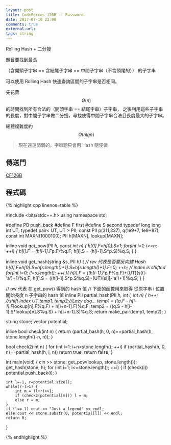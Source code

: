 ```yaml
---
layout: post
title: CodeForces 126B -- Password 
date: 2017-07-10 22:00
comments: true
external-url:
tags: string
---
```


Rolling Hash + 二分搜

題目要找到最長

（含開頭子字串 == 含結尾子字串 == 中間子字串（不含頭尾的））
 的子字串

可以使用 Rolling Hash 快速查詢區間的子字串是否相同。

先花費 $$O(n)$$ 的時間找到所有合法的（開頭字串 == 結尾字串）子字串，
之後利用這些子字串的長度，對中間子字串做二分搜，尋找使得中間子字串合法且長度最大的子字串。

總體複雜度約 $$O(nlgn)$$

> 現在還還弱弱的，字串題只會用 Hash 隨便做

## 傳送門

[CF126B](http://codeforces.com/contest/126/problem/B)

## 程式碼

{% highlight cpp linenos=table %}

#include <bits/stdc++.h>
using namespace std;

#define PB push_back
#define F first
#define S second
typedef long long int UT;
typedef pair< UT, UT > PII;
const PII p(311,337), q(1e9+7, 1e9+87);
const int MAXN(1000100);
PII h[MAXN], lookup[MAXN];

inline void get_pow(PII *h, const int n) {
    h[0].F=h[0].S=1;
    for(int i=1; i<=n; ++i) {
        h[i].F = (h[i-1].F*p.F)%q.F;
        h[i].S = (h[i-1].S*p.S)%q.S;
    }
}

inline void get_hash(string &s, PII *h) {
    // rev 代表是否要反向建 Hash
    h[0].F=h[0].S=h[s.length()+1].S=h[s.length()+1].F=0;
    ++h; // index is shifted
    for(int i=0; i!=s.length(); ++i ){
        h[i].F = ((h[i-1].F*p.F%q.F)+(UT)(s[i]-'a')+1)%q.F;
        h[i].S = ((h[i-1].S*p.S%q.S)+(UT)(s[i]-'a')+1)%q.S;
    }
}

// pw 代表 在 get_pow() 得到的 hash 值
// 下面的函數用來取得 從原字串 i 位置開始長度 n 子字串的 hash 值
inline PII partial_hash(PII *h, int i, int n) {
    h++; //shift index
    UT temp1, temp2;//Lazy dog...
    temp1 = ((q.F - h[i-1].F*lookup[n].F%q.F) + h[i+n-1].F)%q.F;
    temp2 = ((q.S - h[i-1].S*lookup[n].S%q.S) + h[i+n-1].S)%q.S;
    return make_pair(temp1, temp2);
}

string stone;
vector<int> potential;

inline bool check(int n) {
    return (partial_hash(h, 0, n)==partial_hash(h, stone.length()-n, n));
}

bool check2(int n) {
    for (int i=1; i+n<stone.length(); ++i) if (partial_hash(h, 0, n)==partial_hash(h, i, n)) return true;
    return false;
}

int main(void) {
    cin >> stone;
    get_pow(lookup, stone.length());
    get_hash(stone, h);
    for (int i=1; i<=stone.length(); ++i) {
        if (check(i)) potential.push_back(i);
    }
    
    int l=-1, r=potential.size();
    while(r-l>1) {
        int m = (l+r)>>1;
        if (check2(potential[m])) l = m;
        else r = m;
    }
    if (l==-1) cout << "Just a legend" << endl;
    else cout << stone.substr(0, potential[l]) << endl;
    return 0;
}

{% endhighlight %}

